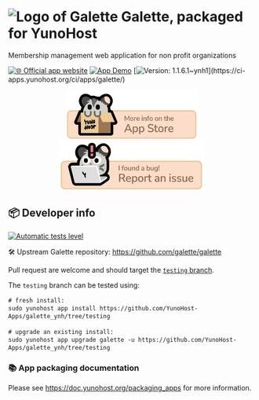 <!--
N.B.: This README was automatically generated by <https://github.com/YunoHost/apps_tools/blob/main/readme_generator>
It shall NOT be edited by hand.
-->

<h1>
  <img src="https://raw.githubusercontent.com/YunoHost/apps/main/logos/galette.png" width="32px" alt="Logo of Galette">
  Galette, packaged for YunoHost
</h1>

Membership management web application for non profit organizations

[![🌐 Official app website](https://img.shields.io/badge/Official_app_website-darkgreen?style=for-the-badge)](https://www.galette.eu)
[![App Demo](https://img.shields.io/badge/App_Demo-blue?style=for-the-badge)](https://demo.galette.eu/login)
[![Version: 1.1.6.1~ynh1](https://img.shields.io/badge/Version-1.1.6.1~ynh1-rgba(0,150,0,1)?style=for-the-badge)](https://ci-apps.yunohost.org/ci/apps/galette/)

<div align="center">
<a href="https://apps.yunohost.org/app/galette"><img height="100px" src="https://github.com/YunoHost/yunohost-artwork/raw/refs/heads/main/badges/neopossum-badges/badge_more_info_on_the_appstore.svg"/></a>
<a href="https://github.com/YunoHost-Apps/galette_ynh/issues"><img height="100px" src="https://github.com/YunoHost/yunohost-artwork/raw/refs/heads/main/badges/neopossum-badges/badge_report_an_issue.svg"/></a>
</div>

## 📦 Developer info

[![Automatic tests level](https://apps.yunohost.org/badge/cilevel/galette)](https://ci-apps.yunohost.org/ci/apps/galette/)

🛠️ Upstream Galette repository: <https://github.com/galette/galette>

Pull request are welcome and should target the [`testing` branch](https://github.com/YunoHost-Apps/galette_ynh/tree/testing).

The `testing` branch can be tested using:
```
# fresh install:
sudo yunohost app install https://github.com/YunoHost-Apps/galette_ynh/tree/testing

# upgrade an existing install:
sudo yunohost app upgrade galette -u https://github.com/YunoHost-Apps/galette_ynh/tree/testing
```

### 📚 App packaging documentation

Please see <https://doc.yunohost.org/packaging_apps> for more information.
